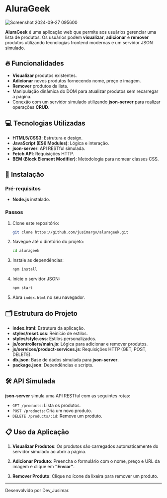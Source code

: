 # AluraGeek
![Screenshot 2024-09-27 095600](https://github.com/user-attachments/assets/98984f99-f8c9-4521-89c3-dbfbab83f2d2)



**AluraGeek** é uma aplicação web que permite aos usuários gerenciar uma lista de produtos. Os usuários podem **visualizar**, **adicionar** e **remover** produtos utilizando tecnologias frontend modernas e um servidor JSON simulado.

## 🔥 Funcionalidades

- **Visualizar** produtos existentes.
- **Adicionar** novos produtos fornecendo nome, preço e imagem.
- **Remover** produtos da lista.
- Manipulação dinâmica do DOM para atualizar produtos sem recarregar a página.
- Conexão com um servidor simulado utilizando **json-server** para realizar operações **CRUD**.

## 💻 Tecnologias Utilizadas

- **HTML5/CSS3**: Estrutura e design.
- **JavaScript (ES6 Modules)**: Lógica e interação.
- **json-server**: API RESTful simulada.
- **Fetch API**: Requisições HTTP.
- **BEM (Block Element Modifier)**: Metodologia para nomear classes CSS.

## 🚀 Instalação

### Pré-requisitos

- **Node.js** instalado.

### Passos

1. Clone este repositório:

   ```bash
   git clone https://github.com/jusimargv/alurageek.git
   ```

2. Navegue até o diretório do projeto:

   ```bash
   cd alurageek
   ```

3. Instale as dependências:

   ```bash
   npm install
   ```

4. Inicie o servidor JSON:

   ```bash
   npm start
   ```

5. Abra `index.html` no seu navegador.

## 🗂️ Estrutura do Projeto

- **index.html**: Estrutura da aplicação.
- **styles/reset.css**: Reinício de estilos.
- **styles/style.css**: Estilos personalizados.
- **js/controllers/main.js**: Lógica para adicionar e remover produtos.
- **js/services/product-services.js**: Requisições HTTP (GET, POST, DELETE).
- **db.json**: Base de dados simulada para **json-server**.
- **package.json**: Dependências e scripts.

## 🛠️ API Simulada

**json-server** simula uma API RESTful com as seguintes rotas:

- `GET /products`: Lista os produtos.
- `POST /products`: Cria um novo produto.
- `DELETE /products/:id`: Remove um produto.

## 📋 Uso da Aplicação

1. **Visualizar Produtos**: Os produtos são carregados automaticamente do servidor simulado ao abrir a página.
   
2. **Adicionar Produto**: Preencha o formulário com o nome, preço e URL da imagem e clique em **"Enviar"**.
   
3. **Remover Produto**: Clique no ícone da lixeira para remover um produto.

---
Desenvolvido por Dev_Jusimar.
